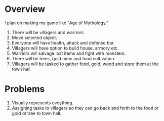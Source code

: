 # Overview

I plan on making my game like "Age of Mythology."
1. There will be villagers and warriors.
2. Move selected object.
3. Everyone will have health, attack and defense bar.
4. Villagers will have option to build house, armory etc.
5. Warriors will salvage lost items and fight with monsters. 
6. There will be trees, gold mine and food cultivation. 
7. Villagers will be tasked to gather food, gold, wood and store them at the town hall. 

# Problems

1. Visually represents eveything.
2. Assigning tasks to villagers so they can go back and forth to the food or gold ot tree to town hall. 

